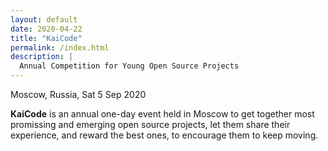 ```yaml
---
layout: default
date: 2020-04-22
title: "KaiCode"
permalink: /index.html
description: |
  Annual Competition for Young Open Source Projects
---
```


<!--
![Hall](/images/hall.jpg)
{: .front}
-->

Moscow, Russia, Sat 5 Sep 2020

**KaiCode** is an annual one-day event held in Moscow to
get together most promissing and emerging open
source projects, let them share their experience,
and reward the best ones, to encourage them to keep moving.

